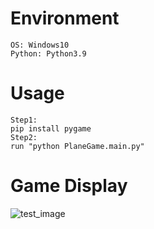 

# Environment
```
OS: Windows10
Python: Python3.9
```

# Usage
```
Step1:
pip install pygame
Step2:
run "python PlaneGame.main.py"
```

# Game Display
![test_image](https://github.com/wendyxz/PythonGame/blob/main/PlanGame/resources/images/test_run.PNG)
